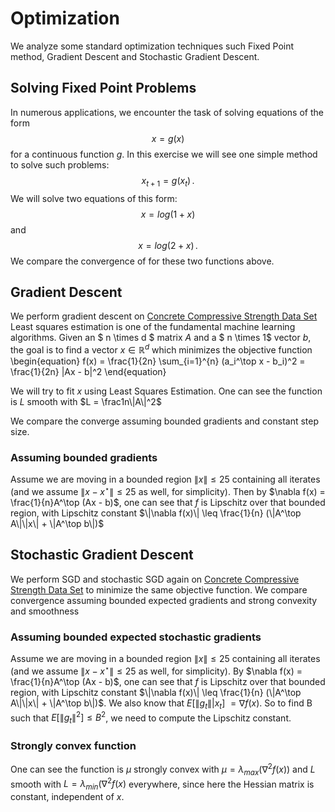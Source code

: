 # Optimization
We analyze some standard optimization techniques such Fixed Point method, Gradient Descent and Stochastic Gradient Descent.

## Solving Fixed Point Problems

In numerous applications, we encounter the task of solving equations of the form $$x = g(x)$$
for a continuous function $g$. In this exercise we will see one simple method to solve such problems: $$x_{t+1} = g(x_t)\,.$$
We will solve two equations of this form: $$x = log(1+x)$$ and $$x = log(2+x)\,.$$ We compare the convergence of for these two functions above.



## Gradient Descent

We perform gradient descent on [Concrete Compressive Strength Data Set](https://archive.ics.uci.edu/ml/datasets/Concrete+Compressive+Strength) Least squares estimation is one of the fundamental machine learning algorithms. Given an $ n \times d $ matrix $A$ and a $ n \times 1$ vector $b$, the goal is to find a vector $x \in \mathbb{R}^d$ which minimizes the objective function  \begin{equation} f(x) = \frac{1}{2n} \sum_{i=1}^{n} (a_i^\top x - b_i)^2 = \frac{1}{2n} \|Ax - b\|^2  \end{equation} 

We will try to fit $x$ using Least Squares Estimation. One can see the function is $L$ smooth with $L = \frac1n\|A\|^2$

We compare the converge assuming bounded gradients and constant step size.



### Assuming bounded gradients

Assume we are moving in a bounded region $\|x\| \leq 25$ containing all iterates (and we assume $\|x-x^\star\| \leq 25$ as well, for simplicity). Then by $\nabla f(x) = \frac{1}{n}A^\top (Ax - b)$, one can see that $f$ is Lipschitz over that bounded region, with Lipschitz constant $\|\nabla f(x)\| \leq \frac{1}{n} (\|A^\top A\|\|x\| + \|A^\top b\|)$



## Stochastic Gradient Descent

We perform SGD and stochastic SGD again on [Concrete Compressive Strength Data Set](https://archive.ics.uci.edu/ml/datasets/Concrete+Compressive+Strength) to minimize the same objective function. We compare convergence assuming bounded expected gradients and strong convexity and smoothness

### Assuming bounded expected stochastic gradients

Assume we are moving in a bounded region $\|x\| \leq 25$ containing all iterates (and we assume $\|x-x^\star\| \leq 25$ as well, for simplicity). By $\nabla f(x) = \frac{1}{n}A^\top (Ax - b)$, one can see that $f$ is Lipschitz over that bounded region, with Lipschitz constant $\|\nabla f(x)\| \leq \frac{1}{n} (\|A^\top A\|\|x\| + \|A^\top b\|)$. We also know that $E\big[\|g_t\|\big | x_t\big]\ = \nabla f(x)$. So to find B such that  $E\big[\|g_t\|^2\big]\leq B^2$, we need to compute the Lipschitz constant.

### Strongly convex function

One can see the function is $\mu$ strongly convex with $\mu = \lambda_{max}(\nabla^2 f(x))$ and $L$ smooth with $L = \lambda_{min}(\nabla^2 f(x)$ everywhere, since here the Hessian matrix is constant, independent of $x$.
